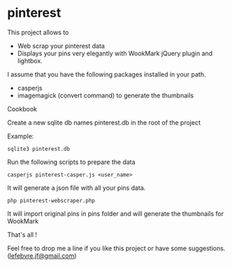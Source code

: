 pinterest
=========

This project allows to
- Web scrap your pinterest data
- Displays your pins very elegantly with WookMark jQuery plugin and lightbox.

I assume that you have the following packages installed in your path.
- casperjs
- imagemagick (convert command) to generate the thumbnails

Cookbook

Create a new sqlite db names pinterest.db in the root of the project

Example:
    
    sqlite3 pinterest.db

Run the following scripts to prepare the data
    
    casperjs pinterest-casper.js <user_name>

It will generate a json file with all your pins data. 
    
    php pinterest-webscraper.php

It will import original pins in pins folder and will generate the thumbnails for WookMark

That's all !

Feel free to drop me a line if you like this project or have some suggestions. (lefebvre.jf@gmail.com)

